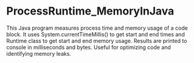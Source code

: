 # ProcessRuntime_MemoryInJava
This Java program measures process time and memory usage of a code block. It uses System.currentTimeMillis() to get start and end times and Runtime class to get start and end memory usage. Results are printed to console in milliseconds and bytes. Useful for optimizing code and identifying memory leaks.
